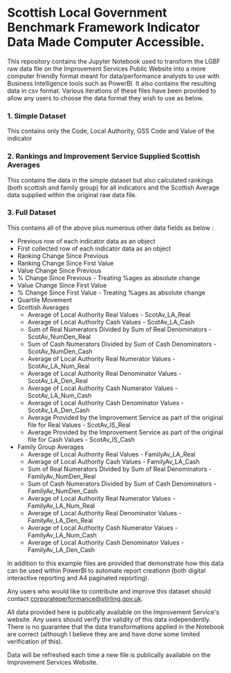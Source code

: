 # Scottish Local Government Benchmark Framework Indicator Data Made Computer Accessible.

This repository contains the Jupyter Notebook used to transform the LGBF raw data file on the Improvement Services Public Website into a more computer friendly format meant for data/performance analysts to use with Business Intelligence tools such as PowerBI. It also contains the resulting data in csv format. Various iterations of these files have been provided to allow any users to choose the data format they wish to use as below.

### 1. Simple Dataset
This contains only the Code, Local Authority, GSS Code and Value of the indicator

### 2. Rankings and Improvement Service Supplied Scottish Averages
This contains the data in the simple dataset but also calculated rankings (both scottish and family group) for all indicators and the Scottish Average data supplied within the original raw data file.

### 3. Full Dataset
This contains all of the above plus numerous other data fields as below : 

- Previous row of each indicator data as an object
- First collected row of each indicator data as an object
- Ranking Change Since Previous
- Ranking Change Since First Value
- Value Change Since Previous
- % Change Since Previous - Treating %ages as absolute change
- Value Change Since First Value
- % Change Since First Value - Treating %ages as absolute change
- Quartile Movement
- Scottish Averages
  - Average of Local Authority Real Values - ScotAv_LA_Real
  - Average of Local Authority Cash Values - ScotAv_LA_Cash
  - Sum of Real Numerators Divided by Sum of Real Denominators - ScotAv_NumDen_Real
  - Sum of Cash Numerators Divided by Sum of Cash Denominators - ScotAv_NumDen_Cash
  - Average of Local Authority Real Numerator Values - ScotAv_LA_Num_Real
  - Average of Local Authority Real Denominator Values - ScotAv_LA_Den_Real
  - Average of Local Authority Cash Numerator Values - ScotAv_LA_Num_Cash
  - Average of Local Authority Cash Denominator Values - ScotAv_LA_Den_Cash
  - Average Provided by the Improvement Service as part of the original file for Real Values - ScotAv_IS_Real
  - Average Provided by the Improvement Service as part of the original file for Cash Values - ScotAv_IS_Cash
- Family Group Averages
  - Average of Local Authority Real Values - FamilyAv_LA_Real
  - Average of Local Authority Cash Values - FamilyAv_LA_Cash
  - Sum of Real Numerators Divided by Sum of Real Denominators - FamilyAv_NumDen_Real
  - Sum of Cash Numerators Divided by Sum of Cash Denominators - FamilyAv_NumDen_Cash
  - Average of Local Authority Real Numerator Values - FamilyAv_LA_Num_Real
  - Average of Local Authority Real Denominator Values - FamilyAv_LA_Den_Real
  - Average of Local Authority Cash Numerator Values - FamilyAv_LA_Num_Cash
  - Average of Local Authority Cash Denominator Values - FamilyAv_LA_Den_Cash

In addition to this example files are provided that demonstrate how this data can be used within PowerBI to automate report creationn (both digital interactive reporting and A4 paginated reporting).

Any users who would like to contribute and improve this dataset should contact corporateperformance@stirling.gov.uk.

All data provided here is publically available on the Improvement Service's website. Any users should verify the validity of this data independently. There is no guarantee that the data transformations applied in the Notebook are correct (although I believe they are and have done some limited verification of this).

Data will be refreshed each time a new file is publically available on the Improvement Services Website.
